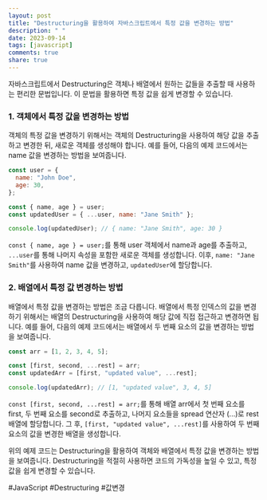 ```yaml
---
layout: post
title: "Destructuring을 활용하여 자바스크립트에서 특정 값을 변경하는 방법"
description: " "
date: 2023-09-14
tags: [javascript]
comments: true
share: true
---
```


자바스크립트에서 Destructuring은 객체나 배열에서 원하는 값들을 추출할 때 사용하는 편리한 문법입니다. 이 문법을 활용하면 특정 값을 쉽게 변경할 수 있습니다. 

### 1. 객체에서 특정 값을 변경하는 방법

객체의 특정 값을 변경하기 위해서는 객체의 Destructuring을 사용하여 해당 값을 추출하고 변경한 뒤, 새로운 객체를 생성해야 합니다. 예를 들어, 다음의 예제 코드에서는 name 값을 변경하는 방법을 보여줍니다.

```javascript
const user = {
  name: "John Doe",
  age: 30,
};

const { name, age } = user;
const updatedUser = { ...user, name: "Jane Smith" };

console.log(updatedUser); // { name: "Jane Smith", age: 30 }
```
`const { name, age } = user;`를 통해 user 객체에서 name과 age를 추출하고, `...user`를 통해 나머지 속성을 포함한 새로운 객체를 생성합니다. 이후, `name: "Jane Smith"`를 사용하여 name 값을 변경하고, `updatedUser`에 할당합니다.

### 2. 배열에서 특정 값 변경하는 방법

배열에서 특정 값을 변경하는 방법은 조금 다릅니다. 배열에서 특정 인덱스의 값을 변경하기 위해서는 배열의 Destructuring을 사용하여 해당 값에 직접 접근하고 변경하면 됩니다. 예를 들어, 다음의 예제 코드에서는 배열에서 두 번째 요소의 값을 변경하는 방법을 보여줍니다.

```javascript
const arr = [1, 2, 3, 4, 5];

const [first, second, ...rest] = arr;
const updatedArr = [first, "updated value", ...rest];

console.log(updatedArr); // [1, "updated value", 3, 4, 5]
```

`const [first, second, ...rest] = arr;`를 통해 배열 arr에서 첫 번째 요소를 first, 두 번째 요소를 second로 추출하고, 나머지 요소들을 spread 연산자 (...)로 rest 배열에 할당합니다. 그 후, `[first, "updated value", ...rest]`를 사용하여 두 번째 요소의 값을 변경한 배열을 생성합니다.

위의 예제 코드는 Destructuring을 활용하여 객체와 배열에서 특정 값을 변경하는 방법을 보여줍니다. Destructuring을 적절히 사용하면 코드의 가독성을 높일 수 있고, 특정 값을 쉽게 변경할 수 있습니다.

#JavaScript #Destructuring #값변경